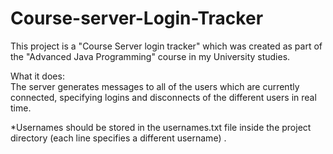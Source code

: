 # Course-server-Login-Tracker

This project is a "Course Server login tracker" which was created as part of the "Advanced Java Programming" course in my University studies.

What it does:<br>
The server generates messages to all of the users which are currently connected, specifying logins and disconnects of the different users in real time.

*Usernames should be stored in the usernames.txt file inside the project directory (each line specifies a different username) .
